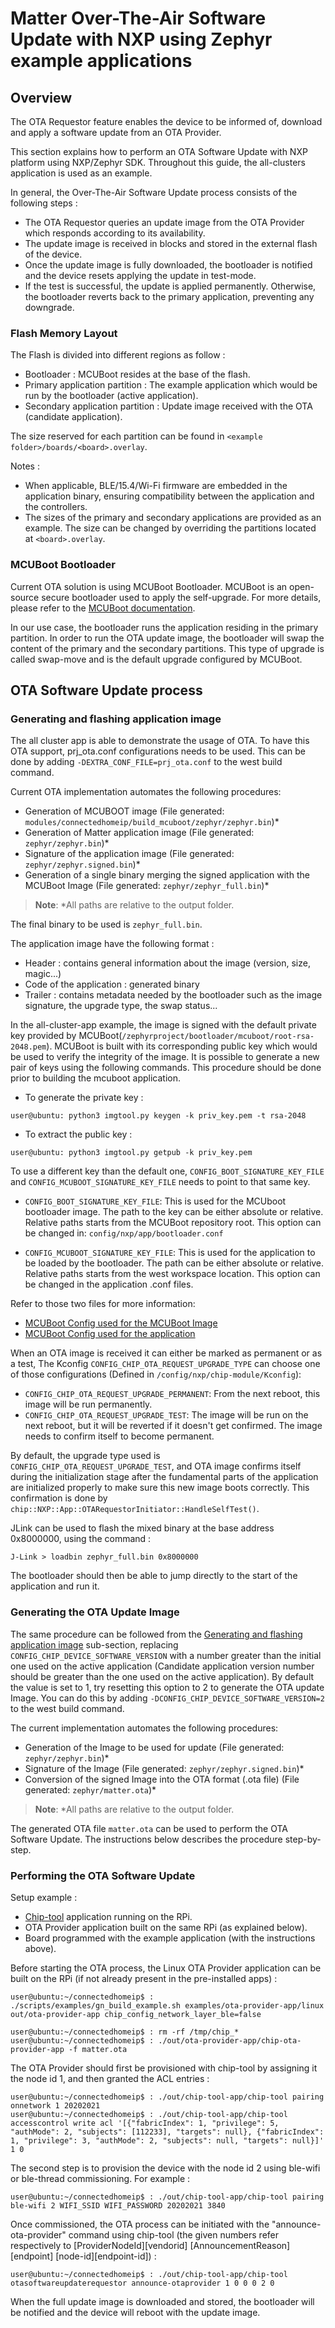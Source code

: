 # Matter Over-The-Air Software Update with NXP using Zephyr example applications

## Overview

The OTA Requestor feature enables the device to be informed of, download and
apply a software update from an OTA Provider.

This section explains how to perform an OTA Software Update with NXP platform
using NXP/Zephyr SDK. Throughout this guide, the all-clusters application is
used as an example.

In general, the Over-The-Air Software Update process consists of the following
steps :

-   The OTA Requestor queries an update image from the OTA Provider which
    responds according to its availability.
-   The update image is received in blocks and stored in the external flash of
    the device.
-   Once the update image is fully downloaded, the bootloader is notified and
    the device resets applying the update in test-mode.
-   If the test is successful, the update is applied permanently. Otherwise, the
    bootloader reverts back to the primary application, preventing any
    downgrade.

### Flash Memory Layout

The Flash is divided into different regions as follow :

-   Bootloader : MCUBoot resides at the base of the flash.
-   Primary application partition : The example application which would be run
    by the bootloader (active application).
-   Secondary application partition : Update image received with the OTA
    (candidate application).

The size reserved for each partition can be found in
`<example folder>/boards/<board>.overlay`.

Notes :

-   When applicable, BLE/15.4/Wi-Fi firmware are embedded in the application
    binary, ensuring compatibility between the application and the controllers.
-   The sizes of the primary and secondary applications are provided as an
    example. The size can be changed by overriding the partitions located at
    `<board>.overlay`.

### MCUBoot Bootloader

Current OTA solution is using MCUBoot Bootloader. MCUBoot is an open-source
secure bootloader used to apply the self-upgrade. For more details, please refer
to the
[MCUBoot documentation](https://github.com/mcu-tools/mcuboot/blob/main/docs/design.md).

In our use case, the bootloader runs the application residing in the primary
partition. In order to run the OTA update image, the bootloader will swap the
content of the primary and the secondary partitions. This type of upgrade is
called swap-move and is the default upgrade configured by MCUBoot.

## OTA Software Update process

### Generating and flashing application image

The all cluster app is able to demonstrate the usage of OTA. To have this OTA
support, prj_ota.conf configurations needs to be used. This can be done by
adding `-DEXTRA_CONF_FILE=prj_ota.conf` to the west build command.

Current OTA implementation automates the following procedures:

-   Generation of MCUBOOT image (File generated:
    `modules/connectedhomeip/build_mcuboot/zephyr/zephyr.bin`)\*
-   Generation of Matter application image (File generated:
    `zephyr/zephyr.bin`)\*
-   Signature of the application image (File generated:
    `zephyr/zephyr.signed.bin`)\*
-   Generation of a single binary merging the signed application with the
    MCUBoot Image (File generated: `zephyr/zephyr_full.bin`)\*

> **Note**: \*All paths are relative to the output folder.

The final binary to be used is `zephyr_full.bin`.

The application image have the following format :

-   Header : contains general information about the image (version, size,
    magic...)
-   Code of the application : generated binary
-   Trailer : contains metadata needed by the bootloader such as the image
    signature, the upgrade type, the swap status...

In the all-cluster-app example, the image is signed with the default private key
provided by MCUBoot(`/zephyrproject/bootloader/mcuboot/root-rsa-2048.pem`).
MCUBoot is built with its corresponding public key which would be used to verify
the integrity of the image. It is possible to generate a new pair of keys using
the following commands. This procedure should be done prior to building the
mcuboot application.

-   To generate the private key :

```
user@ubuntu: python3 imgtool.py keygen -k priv_key.pem -t rsa-2048
```

-   To extract the public key :

```
user@ubuntu: python3 imgtool.py getpub -k priv_key.pem
```

To use a different key than the default one, `CONFIG_BOOT_SIGNATURE_KEY_FILE`
and `CONFIG_MCUBOOT_SIGNATURE_KEY_FILE` needs to point to that same key.

-   `CONFIG_BOOT_SIGNATURE_KEY_FILE`: This is used for the MCUboot bootloader
    image. The path to the key can be either absolute or relative. Relative
    paths starts from the MCUBoot repository root. This option can be changed
    in: `config/nxp/app/bootloader.conf`

-   `CONFIG_MCUBOOT_SIGNATURE_KEY_FILE`: This is used for the application to be
    loaded by the bootloader. The path can be either absolute or relative.
    Relative paths starts from the west workspace location. This option can be
    changed in the application .conf files.

Refer to those two files for more information:

-   [MCUBoot Config used for the MCUBoot Image](https://github.com/zephyrproject-rtos/mcuboot/blob/main/boot/zephyr/Kconfig)
-   [MCUBoot Config used for the application](https://github.com/zephyrproject-rtos/zephyr/blob/main/modules/Kconfig.mcuboot)

When an OTA image is received it can either be marked as permanent or as a test,
The Kconfig `CONFIG_CHIP_OTA_REQUEST_UPGRADE_TYPE` can choose one of those
configurations (Defined in `/config/nxp/chip-module/Kconfig`):

-   `CONFIG_CHIP_OTA_REQUEST_UPGRADE_PERMANENT`: From the next reboot, this
    image will be run permanently.
-   `CONFIG_CHIP_OTA_REQUEST_UPGRADE_TEST`: The image will be run on the next
    reboot, but it will be reverted if it doesn't get confirmed. The image needs
    to confirm itself to become permanent.

By default, the upgrade type used is `CONFIG_CHIP_OTA_REQUEST_UPGRADE_TEST`, and
OTA image confirms itself during the initialization stage after the fundamental
parts of the application are initialized properly to make sure this new image
boots correctly. This confirmation is done by
`chip::NXP::App::OTARequestorInitiator::HandleSelfTest()`.

JLink can be used to flash the mixed binary at the base address 0x8000000, using
the command :

```
J-Link > loadbin zephyr_full.bin 0x8000000
```

The bootloader should then be able to jump directly to the start of the
application and run it.

### Generating the OTA Update Image

The same procedure can be followed from the
[Generating and flashing application image](#generating-and-flashing-application-image)
sub-section, replacing `CONFIG_CHIP_DEVICE_SOFTWARE_VERSION` with a number
greater than the initial one used on the active application (Candidate
application version number should be greater than the one used on the active
application). By default the value is set to 1, try resetting this option to 2
to generate the OTA update Image. You can do this by adding
`-DCONFIG_CHIP_DEVICE_SOFTWARE_VERSION=2` to the west build command.

The current implementation automates the following procedures:

-   Generation of the Image to be used for update (File generated:
    `zephyr/zephyr.bin`)\*
-   Signature of the Image (File generated: `zephyr/zephyr.signed.bin`)\*
-   Conversion of the signed Image into the OTA format (.ota file) (File
    generated: `zephyr/matter.ota`)\*

> **Note**: \*All paths are relative to the output folder.

The generated OTA file `matter.ota` can be used to perform the OTA Software
Update. The instructions below describes the procedure step-by-step.

### Performing the OTA Software Update

Setup example :

-   [Chip-tool](../../../examples/chip-tool/README.md) application running on
    the RPi.
-   OTA Provider application built on the same RPi (as explained below).
-   Board programmed with the example application (with the instructions above).

Before starting the OTA process, the Linux OTA Provider application can be built
on the RPi (if not already present in the pre-installed apps) :

```
user@ubuntu:~/connectedhomeip$ : ./scripts/examples/gn_build_example.sh examples/ota-provider-app/linux out/ota-provider-app chip_config_network_layer_ble=false

user@ubuntu:~/connectedhomeip$ : rm -rf /tmp/chip_*
user@ubuntu:~/connectedhomeip$ : ./out/ota-provider-app/chip-ota-provider-app -f matter.ota
```

The OTA Provider should first be provisioned with chip-tool by assigning it the
node id 1, and then granted the ACL entries :

```
user@ubuntu:~/connectedhomeip$ : ./out/chip-tool-app/chip-tool pairing onnetwork 1 20202021
user@ubuntu:~/connectedhomeip$ : ./out/chip-tool-app/chip-tool accesscontrol write acl '[{"fabricIndex": 1, "privilege": 5, "authMode": 2, "subjects": [112233], "targets": null}, {"fabricIndex": 1, "privilege": 3, "authMode": 2, "subjects": null, "targets": null}]' 1 0
```

The second step is to provision the device with the node id 2 using ble-wifi or
ble-thread commissioning. For example :

```
user@ubuntu:~/connectedhomeip$ : ./out/chip-tool-app/chip-tool pairing ble-wifi 2 WIFI_SSID WIFI_PASSWORD 20202021 3840
```

Once commissioned, the OTA process can be initiated with the
"announce-ota-provider" command using chip-tool (the given numbers refer
respectively to [ProviderNodeId][vendorid] [AnnouncementReason][endpoint]
[node-id][endpoint-id]) :

```
user@ubuntu:~/connectedhomeip$ : ./out/chip-tool-app/chip-tool otasoftwareupdaterequestor announce-otaprovider 1 0 0 0 2 0
```

When the full update image is downloaded and stored, the bootloader will be
notified and the device will reboot with the update image.
